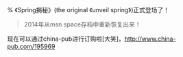 % 《Spring揭秘》(the original 《unveil spring》)正式登场了！

> 2014年从msn space存档中重新恢复出来！

现在可以通过china-pub进行订购啦[大笑]，<http://www.china-pub.com/195969>

